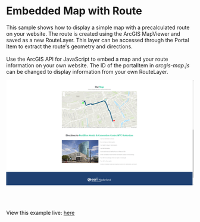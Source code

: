 # Embedded Map with Route

This sample shows how to display a simple map with a precalculated route on your website. The route is created using the ArcGIS MapViewer and saved as a new RouteLayer. This layer can be accessed through the Portal Item to extract the route's geometry and directions. 
<br>
<br>
Use the ArcGIS API for JavaScript to embed a map and your route information on your own website. The ID of the portalItem in <i>arcgis-map.js</i> can be changed to display information from your own RouteLayer. 

![Embedded Map with Route](../images/20220916_EmbeddedMapWithRoute.png)

<br>
<br>

View this example live:
[here](https://esrinederland.github.io/CoolMaps/EmbeddedMapWithRoute/index.html?ref=readme)
